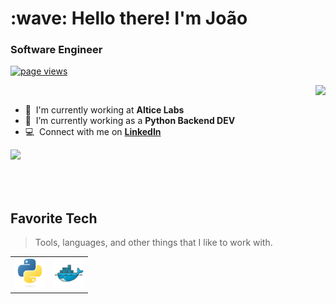 <h1 align="left" id="title">:wave: Hello there! I'm João</h1>
<h3 align="left">Software Engineer</h3>

<p align="left">
  <a href="https://github.com/johnnytony/johnnytony">
    <img src="https://komarev.com/ghpvc/?username=johnnytony" alt="page views" />
  </a>
</p>

<a href="#johnnytony-title">
  <img src="https://github-readme-stats.vercel.app/api?username=johnnytony&show_icons=true&theme=onedark" align="right" />
</a>

<br>

- :office: &nbsp;I'm currently working at **Altice Labs**
- :seedling: &nbsp;I’m currently working as a **Python Backend DEV**
- :computer: &nbsp;Connect with me on **[LinkedIn](https://www.linkedin.com/in/jo%C3%A3o-ant%C3%B3nio/)**
<a href="#johnnytony-title">
  <img src="https://spotify-github-profile.vercel.app/api/view?uid=ujuq241qyia2mvohdnnb4ay7s&cover_image=true&theme=natemoo-re&show_offline=false&background_color=121212&interchange=false&bar_color=53b14f&bar_color_cover=false" align="left" />
</a>

<br>
<br>
<br>
<br>


<h2 align="left" id="johnnytony-tech">Favorite Tech</h2>

> Tools, languages, and other things that I like to work with.
<table>
  <tr>
    <td align="left">
      <!-- Left-aligned image -->
      <img src="./img/python-original.svg" width="48" height="48 alt="Left Image" />
    </td>
    <td align="left">
      <!-- Right-aligned image 1 -->
      <img src="./img/docker-original.svg" width="48" height="48 alt="Right Image 1" />
    </td>
  </tr>
</table>
